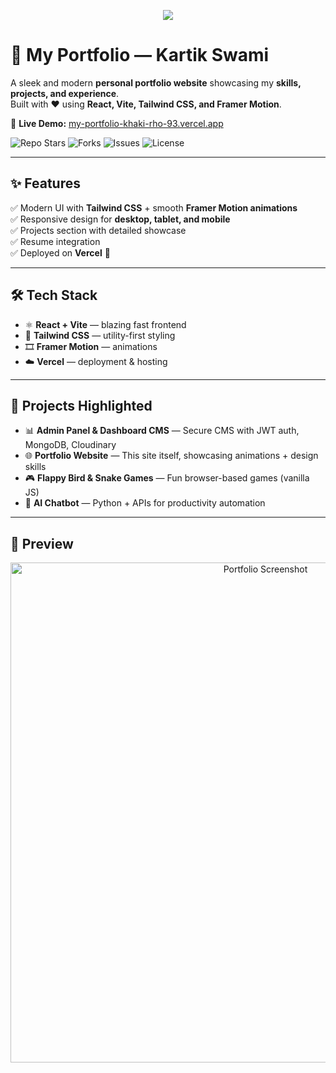 <!-- Profile Banner -->
<p align="center">
  <img src="https://capsule-render.vercel.app/api?type=waving&color=0:00c6ff,100:0072ff&height=200&section=header&text=My%20Portfolio%20🌐&fontSize=45&fontAlignY=35&animation=twinkling&fontColor=ffffff" />
</p>

# 🚀 My Portfolio — Kartik Swami

A sleek and modern **personal portfolio website** showcasing my **skills, projects, and experience**.  
Built with ❤️ using **React, Vite, Tailwind CSS, and Framer Motion**.  

🔗 **Live Demo:** [my-portfolio-khaki-rho-93.vercel.app](https://my-portfolio-khaki-rho-93.vercel.app/)  

![Repo Stars](https://img.shields.io/github/stars/NotYourBr0/my-Portfolio?style=for-the-badge) 
![Forks](https://img.shields.io/github/forks/NotYourBr0/my-Portfolio?style=for-the-badge) 
![Issues](https://img.shields.io/github/issues/NotYourBr0/my-Portfolio?style=for-the-badge) 
![License](https://img.shields.io/github/license/NotYourBr0/my-Portfolio?style=for-the-badge)  

---

## ✨ Features
✅ Modern UI with **Tailwind CSS** + smooth **Framer Motion animations**  
✅ Responsive design for **desktop, tablet, and mobile**  
✅ Projects section with detailed showcase  
✅ Resume integration  
✅ Deployed on **Vercel** 🚀  

---

## 🛠️ Tech Stack
- ⚛️ **React + Vite** — blazing fast frontend  
- 🎨 **Tailwind CSS** — utility-first styling  
- 🎞️ **Framer Motion** — animations  
- ☁️ **Vercel** — deployment & hosting  

---

## 📌 Projects Highlighted
- 📊 **Admin Panel & Dashboard CMS** — Secure CMS with JWT auth, MongoDB, Cloudinary  
- 🌐 **Portfolio Website** — This site itself, showcasing animations + design skills  
- 🎮 **Flappy Bird & Snake Games** — Fun browser-based games (vanilla JS)  
- 🤖 **AI Chatbot** — Python + APIs for productivity automation  

---

## 📸 Preview
<p align="center">
  <img src="./assets/preview.png" alt="Portfolio Screenshot" width="800px"/>
</p>
